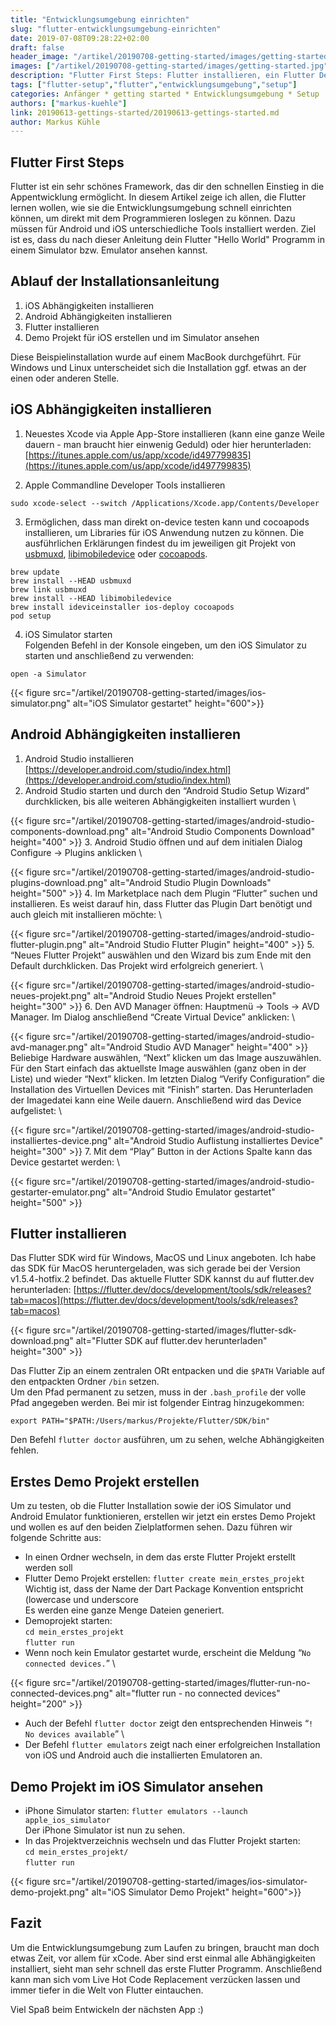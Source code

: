 ```yaml
---
title: "Entwicklungsumgebung einrichten"
slug: "flutter-entwicklungsumgebung-einrichten" 
date: 2019-07-08T09:28:22+02:00
draft: false
header_image: "/artikel/20190708-getting-started/images/getting-started.jpg"
images: ["/artikel/20190708-getting-started/images/getting-started.jpg"]
description: "Flutter First Steps: Flutter installieren, ein Flutter Demo Projekt erstellen und was du sonst noch dazu benötigst, um das Flutter Hello World zu sehen."
tags: ["flutter-setup","flutter","entwicklungsumgebung","setup"]
categories: Anfänger * getting started * Entwicklungsumgebung * Setup
authors: ["markus-kuehle"]
link: 20190613-gettings-started/20190613-gettings-started.md
author: Markus Kühle
---
```


## Flutter First Steps

Flutter ist ein sehr schönes Framework, das dir den schnellen Einstieg in die Appentwicklung ermöglicht. In diesem Artikel zeige ich allen, die Flutter lernen wollen, wie sie die Entwicklungsumgebung schnell einrichten können, um direkt mit dem Programmieren loslegen zu können. Dazu müssen für Android und iOS unterschiedliche Tools installiert werden. 
Ziel ist es, dass du nach dieser Anleitung dein Flutter "Hello World" Programm in einem Simulator bzw. Emulator ansehen kannst.

## Ablauf der Installationsanleitung

1. iOS Abhängigkeiten installieren
2. Android Abhängigkeiten installieren
3. Flutter installieren
4. Demo Projekt für iOS erstellen und im Simulator ansehen

Diese Beispielinstallation wurde auf einem MacBook durchgeführt. Für Windows und Linux unterscheidet sich die Installation ggf. etwas an der einen oder anderen Stelle.

## iOS Abhängigkeiten installieren

1. Neuestes Xcode via Apple App-Store installieren (kann eine ganze Weile dauern - man braucht hier einwenig Geduld) oder hier herunterladen: [https://itunes.apple.com/us/app/xcode/id497799835](https://itunes.apple.com/us/app/xcode/id497799835)

2. Apple Commandline Developer Tools installieren
```
sudo xcode-select --switch /Applications/Xcode.app/Contents/Developer
```

3. Ermöglichen, dass man direkt on-device testen kann und cocoapods installieren, um Libraries für iOS Anwendung nutzen zu können.
Die ausführlichen Erklärungen findest du im jeweiligen git Projekt von [usbmuxd](https://github.com/libimobiledevice/usbmuxd "usbmuxd"), [libimobiledevice](https://github.com/libimobiledevice/libimobiledevice "libimobiledevice")  oder [cocoapods](https://github.com/CocoaPods/CocoaPods "cocoapods").
```
brew update
brew install --HEAD usbmuxd
brew link usbmuxd
brew install --HEAD libimobiledevice
brew install ideviceinstaller ios-deploy cocoapods
pod setup
```

4. iOS Simulator starten \
Folgenden Befehl in der Konsole eingeben, um den iOS Simulator zu starten und anschließend zu verwenden:
```
open -a Simulator
```
{{< figure src="/artikel/20190708-getting-started/images/ios-simulator.png" alt="iOS Simulator gestartet" height="600">}}

## Android Abhängigkeiten installieren

1. Android Studio installieren [https://developer.android.com/studio/index.html](https://developer.android.com/studio/index.html)
2. Android Studio starten und durch den “Android Studio Setup Wizard” durchklicken, bis alle weiteren Abhängigkeiten installiert wurden 
\

{{< figure src="/artikel/20190708-getting-started/images/android-studio-components-download.png" alt="Android Studio Components Download" height="400" >}}
3. Android Studio öffnen und auf dem initialen Dialog Configure -> Plugins anklicken \


{{< figure src="/artikel/20190708-getting-started/images/android-studio-plugins-download.png" alt="Android Studio Plugin Downloads" height="500" >}}
4. Im Marketplace nach dem Plugin “Flutter” suchen und installieren. Es weist darauf hin, dass Flutter das Plugin Dart benötigt und auch gleich mit installieren möchte: \


{{< figure src="/artikel/20190708-getting-started/images/android-studio-flutter-plugin.png" alt="Android Studio Flutter Plugin" height="400" >}}
5. “Neues Flutter Projekt” auswählen und den Wizard bis zum Ende mit den Default durchklicken. Das Projekt wird erfolgreich generiert.
 \

{{< figure src="/artikel/20190708-getting-started/images/android-studio-neues-projekt.png" alt="Android Studio Neues Projekt erstellen" height="300" >}}
6. Den AVD Manager öffnen: Hauptmenü -> Tools -> AVD Manager. Im Dialog anschließend “Create Virtual Device” anklicken: \

{{< figure src="/artikel/20190708-getting-started/images/android-studio-avd-manager.png" alt="Android Studio AVD Manager" height="400" >}}
Beliebige Hardware auswählen, “Next” klicken um das Image auszuwählen. Für den Start einfach das aktuellste Image auswählen (ganz oben in der Liste) und wieder “Next” klicken. Im letzten Dialog “Verify Configuration” die Installation des Virtuellen Devices mit “Finish” starten. Das Herunterladen der Imagedatei kann eine Weile dauern. Anschließend wird das Device aufgelistet: \

{{< figure src="/artikel/20190708-getting-started/images/android-studio-installiertes-device.png" alt="Android Studio Auflistung installiertes Device" height="300" >}}
7. Mit dem “Play” Button in der Actions Spalte kann das Device gestartet werden: \

{{< figure src="/artikel/20190708-getting-started/images/android-studio-gestarter-emulator.png" alt="Android Studio Emulator gestartet" height="500" >}}


## Flutter installieren
Das Flutter SDK wird für Windows, MacOS und Linux angeboten. Ich habe das SDK für MacOS heruntergeladen, was sich gerade bei der Version v1.5.4-hotfix.2	befindet.
Das aktuelle Flutter SDK kannst du auf flutter.dev herunterladen: [https://flutter.dev/docs/development/tools/sdk/releases?tab=macos](https://flutter.dev/docs/development/tools/sdk/releases?tab=macos)

{{< figure src="/artikel/20190708-getting-started/images/flutter-sdk-download.png" alt="Flutter SDK auf flutter.dev herunterladen" height="300" >}}

Das Flutter Zip an einem zentralen ORt entpacken und die `$PATH` Variable auf den entpackten Ordner `/bin` setzen. \
Um den Pfad permanent zu setzen, muss in der `.bash_profile` der volle Pfad angegeben werden. Bei mir ist folgender Eintrag hinzugekommen:
```
export PATH="$PATH:/Users/markus/Projekte/Flutter/SDK/bin"
```
Den Befehl `flutter doctor` ausführen, um zu sehen, welche Abhängigkeiten fehlen.


## Erstes Demo Projekt erstellen
Um zu testen, ob die Flutter Installation sowie der iOS Simulator und Android Emulator funktionieren, erstellen wir jetzt ein erstes Demo Projekt und wollen es auf den beiden Zielplatformen sehen. Dazu führen wir folgende Schritte aus:

*   In einen Ordner wechseln, in dem das erste Flutter Projekt erstellt werden soll
*   Flutter Demo Projekt erstellen: `flutter create mein_erstes_projekt` \
Wichtig ist, dass der Name der Dart Package Konvention entspricht (lowercase und underscore \
Es werden eine ganze Menge Dateien generiert.
*   Demoprojekt starten:  \
	`cd mein_erstes_projekt` \
	`flutter run`
*   Wenn noch kein Emulator gestartet wurde, erscheint die Meldung “`No connected devices.`” \

{{< figure src="/artikel/20190708-getting-started/images/flutter-run-no-connected-devices.png" alt="flutter run - no connected devices" height="200" >}}
*   Auch der Befehl `flutter doctor` zeigt den entsprechenden Hinweis “`! No devices available`” \
*   Der Befehl `flutter emulators` zeigt nach einer erfolgreichen Installation von iOS und Android auch die installierten Emulatoren an.


## Demo Projekt im iOS Simulator ansehen
*   iPhone Simulator starten: `flutter emulators --launch apple_ios_simulator` \
Der iPhone Simulator ist nun zu sehen.
*   In das Projektverzeichnis wechseln und das Flutter Projekt starten: \
`cd mein_erstes_projekt/` \
`flutter run`

{{< figure src="/artikel/20190708-getting-started/images/ios-simulator-demo-projekt.png" alt="iOS Simulator Demo Projekt" height="600">}}

<!-- ## Demo Projekt im Android Emulator ansehen
Android Emulator mit Android Studios

Der Android Emulator kann über die Konsole wie folgt gestartet werden.


    emulator @avd-name -dns-server 8.8.8.8


    Wichtig hierbei ist der Parameter für den dns-server

Um sich alle “avd” anzeigen zu lassen kann man den Befehl

	avdmanager list avd 

alle anzeigen. Die Emulatoren können sowohl über die Konsole, als auch über Android Studio erstellt werden.

Nach dem Auschecken

flutter packages get -->

## Fazit
Um die Entwicklungsumgebung zum Laufen zu bringen, braucht man doch etwas Zeit, vor allem für xCode. Aber sind erst einmal alle Abhängigkeiten installiert, sieht man sehr schnell das erste Flutter Programm. Anschließend kann man sich vom Live Hot Code Replacement verzücken lassen und immer tiefer in die Welt von Flutter eintauchen.

Viel Spaß beim Entwickeln der nächsten App :)
